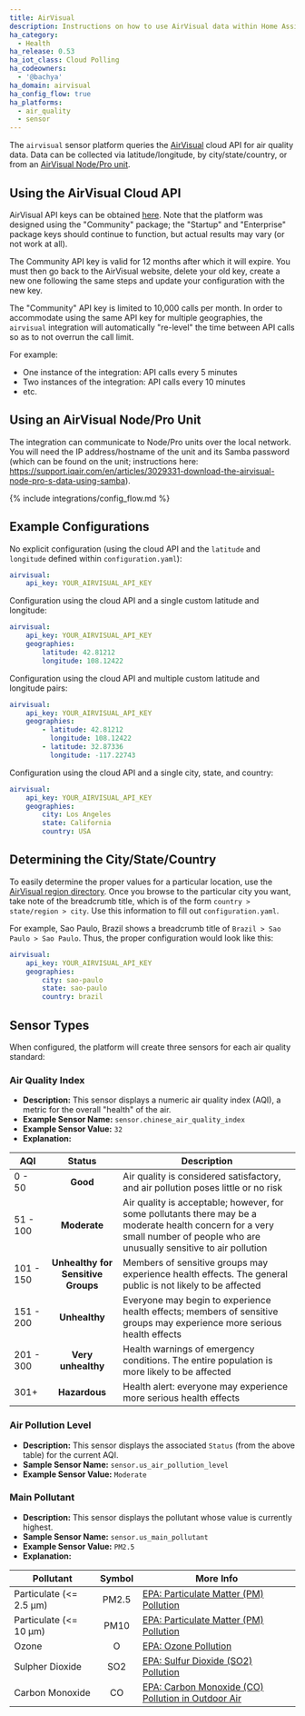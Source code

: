 ```yaml
---
title: AirVisual
description: Instructions on how to use AirVisual data within Home Assistant
ha_category:
  - Health
ha_release: 0.53
ha_iot_class: Cloud Polling
ha_codeowners:
  - '@bachya'
ha_domain: airvisual
ha_config_flow: true
ha_platforms:
  - air_quality
  - sensor
---
```


The `airvisual` sensor platform queries the [AirVisual](https://www.iqair.com) cloud API for air quality data. Data can be collected via latitude/longitude, by city/state/country, or from an [AirVisual Node/Pro unit](https://www.iqair.com/air-quality-monitors/airvisual-pro).

## Using the AirVisual Cloud API

AirVisual API keys can be obtained [here](https://www.iqair.com/air-pollution-data-api). Note that the platform was designed using the "Community" package; the "Startup" and "Enterprise" package keys should continue to function, but actual results may vary (or not work at all).

The Community API key is valid for 12 months after which it will expire. You must then go back to the AirVisual website, delete your old key, create a new one following the same steps and update your configuration with the new key.

<div class='note warning'>

The "Community" API key is limited to 10,000 calls per month. In order to accommodate using the same API key for multiple geographies, the `airvisual` integration will automatically "re-level" the time between API calls so as to not overrun the call limit.

For example:

- One instance of the integration: API calls every 5 minutes
- Two instances of the integration: API calls every 10 minutes
- etc.

</div>

## Using an AirVisual Node/Pro Unit

The integration can communicate to Node/Pro units over the local network. You will need the IP address/hostname of the unit and its Samba password (which can be found on the unit; instructions here: https://support.iqair.com/en/articles/3029331-download-the-airvisual-node-pro-s-data-using-samba).

{% include integrations/config_flow.md %}

## Example Configurations

No explicit configuration (using the cloud API and the `latitude` and `longitude` defined within `configuration.yaml`):

```yaml
airvisual:
    api_key: YOUR_AIRVISUAL_API_KEY
```

Configuration using the cloud API and a single custom latitude and longitude:

```yaml
airvisual:
    api_key: YOUR_AIRVISUAL_API_KEY
    geographies:
        latitude: 42.81212
        longitude: 108.12422
```

Configuration using the cloud API and multiple custom latitude and longitude pairs:

```yaml
airvisual:
    api_key: YOUR_AIRVISUAL_API_KEY
    geographies:
        - latitude: 42.81212
          longitude: 108.12422
        - latitude: 32.87336
          longitude: -117.22743
```

Configuration using the cloud API and a single city, state, and country:

```yaml
airvisual:
    api_key: YOUR_AIRVISUAL_API_KEY
    geographies:
        city: Los Angeles
        state: California
        country: USA
```

## Determining the City/State/Country

To easily determine the proper values for a particular location, use the [AirVisual region directory](https://www.iqair.com/world-air-quality). Once you browse to the particular city you want, take note of the breadcrumb title, which is of the form `country > state/region > city`. Use this information to fill out `configuration.yaml`.

For example, Sao Paulo, Brazil shows a breadcrumb title of `Brazil > Sao Paulo > Sao Paulo`. Thus, the proper configuration would look like this:

```yaml
airvisual:
    api_key: YOUR_AIRVISUAL_API_KEY
    geographies:
        city: sao-paulo
        state: sao-paulo
        country: brazil
```

## Sensor Types

When configured, the platform will create three sensors for each air quality standard:

### Air Quality Index

- **Description:** This sensor displays a numeric air quality index (AQI), a metric for the overall "health" of the air.
- **Example Sensor Name:** `sensor.chinese_air_quality_index`
- **Example Sensor Value:** `32`
- **Explanation:**

AQI | Status | Description
------- | :----------------: | ----------
0 - 50  | **Good** | Air quality is considered satisfactory, and air pollution poses little or no risk
51 - 100  | **Moderate** | Air quality is acceptable; however, for some pollutants there may be a moderate health concern for a very small number of people who are unusually sensitive to air pollution
101 - 150 | **Unhealthy for Sensitive Groups** | Members of sensitive groups may experience health effects. The general public is not likely to be affected
151 - 200 | **Unhealthy** | Everyone may begin to experience health effects; members of sensitive groups may experience more serious health effects
201 - 300 | **Very unhealthy** | Health warnings of emergency conditions. The entire population is more likely to be affected
301+ | **Hazardous** | Health alert: everyone may experience more serious health effects

### Air Pollution Level

- **Description:** This sensor displays the associated `Status` (from the above table) for the current AQI.
- **Sample Sensor Name:** `sensor.us_air_pollution_level`
- **Example Sensor Value:** `Moderate`

### Main Pollutant

- **Description:** This sensor displays the pollutant whose value is currently highest.
- **Sample Sensor Name:** `sensor.us_main_pollutant`
- **Example Sensor Value:** `PM2.5`
- **Explanation:**

Pollutant | Symbol | More Info
------- | :----------------: | ----------
Particulate (<= 2.5 μm) | PM2.5 | [EPA: Particulate Matter (PM) Pollution](https://www.epa.gov/pm-pollution)
Particulate (<= 10 μm) | PM10 | [EPA: Particulate Matter (PM) Pollution](https://www.epa.gov/pm-pollution)
Ozone | O | [EPA: Ozone Pollution](https://www.epa.gov/ozone-pollution)
Sulpher Dioxide | SO2 | [EPA: Sulfur Dioxide (SO2) Pollution](https://www.epa.gov/so2-pollution)
Carbon Monoxide | CO | [EPA: Carbon Monoxide (CO) Pollution in Outdoor Air](https://www.epa.gov/co-pollution)
